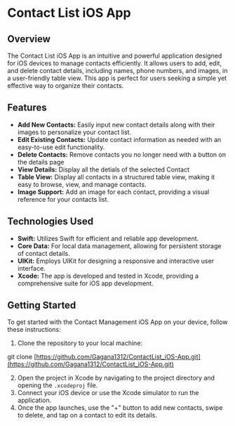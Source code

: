 # Contact List iOS App

## Overview
The Contact List iOS App is an intuitive and powerful application designed for iOS devices to manage contacts efficiently. It allows users to add, edit, and delete contact details, including names, phone numbers, and images, in a user-friendly table view. This app is perfect for users seeking a simple yet effective way to organize their contacts.

## Features
- **Add New Contacts:** Easily input new contact details along with their images to personalize your contact list.
- **Edit Existing Contacts:** Update contact information as needed with an easy-to-use edit functionality.
- **Delete Contacts:** Remove contacts you no longer need with a button on the details page
- **View Details:** Display all the detials of the selected Contact
- **Table View:** Display all contacts in a structured table view, making it easy to browse, view, and manage contacts.
- **Image Support:** Add an image for each contact, providing a visual reference for your contacts list.

## Technologies Used
- **Swift:** Utilizes Swift for efficient and reliable app development.
- **Core Data:** For local data management, allowing for persistent storage of contact details.
- **UIKit:** Employs UIKit for designing a responsive and interactive user interface.
- **Xcode:** The app is developed and tested in Xcode, providing a comprehensive suite for iOS app development.

## Getting Started
To get started with the Contact Management iOS App on your device, follow these instructions:

1. Clone the repository to your local machine:
   
 git clone [https://github.com/Gagana1312/ContactList_iOS-App.git](https://github.com/Gagana1312/ContactList_iOS-App.git)
   
2. Open the project in Xcode by navigating to the project directory and opening the `.xcodeproj` file.
3. Connect your iOS device or use the Xcode simulator to run the application.
4. Once the app launches, use the "+" button to add new contacts, swipe to delete, and tap on a contact to edit its details.

